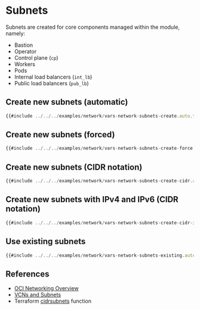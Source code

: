 # Subnets

Subnets are created for core components managed within the module, namely:
* Bastion
* Operator
* Control plane (`cp`)
* Workers
* Pods
* Internal load balancers (`int_lb`)
* Public load balancers (`pub_lb`)

## Create new subnets (automatic)

```javascript
{{#include ../../../examples/network/vars-network-subnets-create.auto.tfvars:4:}}
```

## Create new subnets (forced)

```javascript
{{#include ../../../examples/network/vars-network-subnets-create-force.auto.tfvars:4:}}
```

## Create new subnets (CIDR notation)

```javascript
{{#include ../../../examples/network/vars-network-subnets-create-cidr.auto.tfvars:4:}}
```

## Create new subnets with IPv4 and IPv6 (CIDR notation)

```javascript
{{#include ../../../examples/network/vars-network-subnets-create-cidr-ipv4-and-ipv6.tfvars:4:}}
```

## Use existing subnets

```javascript
{{#include ../../../examples/network/vars-network-subnets-existing.auto.tfvars:4:}}
```

## References

* [OCI Networking Overview](https://docs.oracle.com/en-us/iaas/Content/Network/Concepts/overview.htm)
* [VCNs and Subnets](https://docs.oracle.com/en-us/iaas/Content/Network/Tasks/VCNs.htm)
* Terraform [cidrsubnets](https://developer.hashicorp.com/terraform/language/functions/cidrsubnets) function
